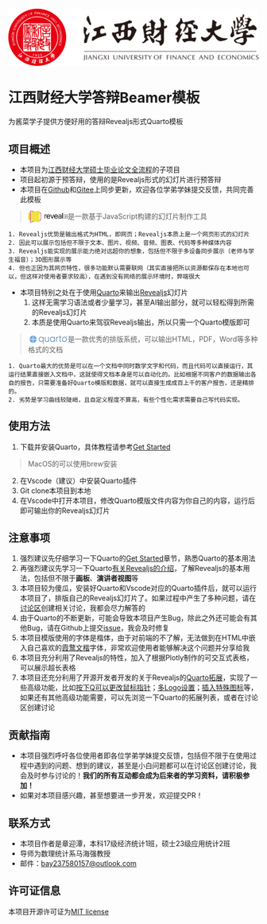 ![jxufe](imgs/logos/江西财经大学-logo.svg)

# 江西财经大学答辩Beamer模板

为酱菜学子提供方便好用的答辩Revealjs形式Quarto模板

## 项目概述​

- 本项目为[江西财经大学硕士毕业论文全流程](https://github.com/MaxforCherubim/Jxufe-master-thesis-process)的子项目
- 项目起初源于预答辩，使用的是Revealjs形式的幻灯片进行预答辩
- 本项目在[Github](https://github.com/MaxforCherubim/Jxufe-thesis-defence-Revealjs-template)和[Gitee](https://gitee.com/maxforcherubim/Jxufe-thesis-defence-Revealjs-template)上同步更新，欢迎各位学弟学妹提交反馈，共同完善此模板

> <a href="https://revealjs.com/"><img src="imgs/logos/reveal_logo.svg" style="vertical-align: middle; margin-top: -2px" width="80"></a>是一款基于JavaScript构建的幻灯片制作工具

    1. Revealjs优势是输出格式为HTML，即网页；Revealjs本质上是一个网页形式的幻灯片
    2. 因此可以展示包括但不限于文本、图片、视频、音频、图表、代码等多种媒体内容
    3. Revealjs能实现的展示能力绝对远超你的想象，包括但不限于多设备同步展示（老师与学生福音）；3D图形展示等
    4. 但也正因为其网页特性，很多功能默认需要联网（其实直接把所以资源都保存在本地也可以，但这样对使用者要求较高），在遇到没有网络的展示环境时，弊端很大

- 本项目特别之处在于使用[Quarto](https://quarto.org/)来输出[Revealjs](https://revealjs.com/)幻灯片
    1. 这样无需学习语法或者少量学习，甚至AI输出部分，就可以轻松得到所需的Revealjs幻灯片
    2. 本质是使用Quarto来驾驭Revealjs输出，所以只需一个Quarto模版即可

> <a href="https://quarto.org/"><img src="imgs/logos/quarto.png" style="vertical-align: middle; margin-top: -2px" width="80"></a>是一款优秀的排版系统，可以输出HTML，PDF，Word等多种格式的文档

    1. Quarto最大的优势是可以在一个文档中同时数学文字和代码，而且代码可以直接运行，其运行结果直接嵌入文档中，这就使得文档本身是可以自动化的。比如根据不同客户的数据输出各自的报告，只需要准备好Quarto模版和数据，就可以直接生成成百上千的客户报告，还是精排的。
    2. 劣势是学习曲线较陡峭，且自定义程度不算高，有些个性化需求需要自己写代码实现。

## 使用方法​

1. 下载并安装Quarto，具体教程请参考[Get Started](https://quarto.org/docs/get-started/)

> MacOS的可以使用brew安装

2. 在Vscode（建议）中安装Quarto插件
3. Git clone本项目到本地
4. 在Vscode中打开本项目，修改Quarto模版文件内容为你自己的内容，运行后即可输出你的Revealjs幻灯片

## 注意事项​

1. 强烈建议先仔细学习一下Quarto的[Get Started](https://quarto.org/docs/get-started/)章节，熟悉Quarto的基本用法
2. 再强烈建议先学习一下Quarto[有关Revealjs的介绍](https://quarto.org/docs/presentations/revealjs/presenting.html)，了解Revealjs的基本用法，包括但不限于**画板**、**演讲者视图**等
3. 本项目较为傻瓜，安装好Quarto和Vscode对应的Quarto插件后，就可以运行本项目了，排版自己的Revealjs幻灯片了。如果过程中产生了多种问题，请在[讨论区](https://github.com/MaxforCherubim/Jxufe-thesis-defence-Revealjs-template/discussions)创建相关讨论，我都会尽力解答的
4. 由于Quarto的不断更新，可能会导致本项目产生Bug，除此之外还可能会有其他Bug，请在Github上提交[issue](https://github.com/MaxforCherubim/Jxufe-thesis-defence-Revealjs-template/issues)，我会及时修复
5. 本项目模版使用的字体是楷体，由于对前端的不了解，无法做到在HTML中嵌入自己喜欢的[霞鹜文楷](https://github.com/lxgw/LxgwWenKai)字体，非常欢迎使用者能够解决这个问题并分享给我
6. 本项目充分利用了Revealjs的特性，加入了根据Plotly制作的可交互式表格，可以展示超长表格
7. 本项目还充分利用了开源开发者开发的关于Revealjs的[Quarto拓展](https://quarto.org/docs/extensions/listing-revealjs.html)，实现了一些高级功能，比如[按下Q可以更改鼠标指针](https://github.com/quarto-ext/pointer)；[多Logo设置](https://github.com/shafayetShafee/reveal-header)；[插入特殊图标](https://github.com/quarto-ext/fontawesome)等，如果还有其他高级功能需要，可以先浏览一下Quarto的拓展列表，或者在讨论区创建讨论

## 贡献指南​

- 本项目强烈呼吁各位使用者即各位学弟学妹提交反馈，包括但不限于在使用过程中遇到的问题、想到的建议，甚至是小白问题都可以在讨论区创建讨论，我会及时参与讨论的！**我们的所有互动都会成为后来者的学习资料，请积极参加！**
- 如果对本项目感兴趣，甚至想要进一步开发，欢迎提交PR！

## 联系方式​

- 本项目作者是章迎潭，本科17级经济统计1班，硕士23级应用统计2班
- 导师为数理统计系马海强教授
- 邮件：<EMAIL><bay237580157@outlook.com>

## 许可证信息​

本项目开源许可证为[MIT license](https://opensource.org/license/mit/)

